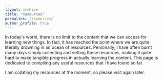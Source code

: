 ```yaml
---
layout: archive
title: "Resources"
permalink: /resources/
author_profile: true
---
```


In today's world, there is no limit to the content that we can access for learning new things. In fact, it has reached the point where we are quite literally drowning in an ocean of resources. Personally, I have often burnt many days simply collecting and vetting these resources, making it quite hard to make tangible progress in actually learning the content. This page is dedicated to compiling any useful resources that I have found so far.


I am collating my resources at the moment, so please visit again later.
